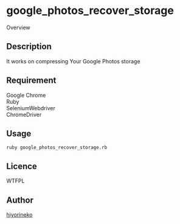 google_photos_recover_storage
====

Overview

## Description

It works on compressing Your Google Photos storage

## Requirement

Google Chrome  
Ruby  
SeleniumWebdriver  
ChromeDriver  

## Usage

```
ruby google_photos_recover_storage.rb
```

## Licence

WTFPL

## Author

[hiyorineko](https://github.com/hiyorineko)